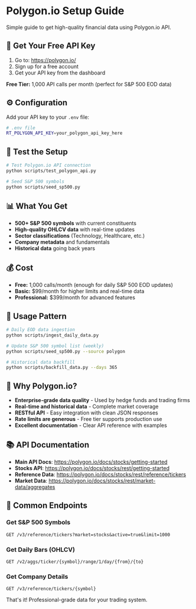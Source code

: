 # Polygon.io Setup Guide

Simple guide to get high-quality financial data using Polygon.io API.

## 🔑 **Get Your Free API Key**

1. Go to: https://polygon.io/
2. Sign up for a free account
3. Get your API key from the dashboard

**Free Tier:** 1,000 API calls per month (perfect for S&P 500 EOD data)

## ⚙️ **Configuration**

Add your API key to your `.env` file:

```bash
# .env file
RT_POLYGON_API_KEY=your_polygon_api_key_here
```

## 🧪 **Test the Setup**

```bash
# Test Polygon.io API connection
python scripts/test_polygon_api.py

# Seed S&P 500 symbols
python scripts/seed_sp500.py
```

## 📊 **What You Get**

- **500+ S&P 500 symbols** with current constituents
- **High-quality OHLCV data** with real-time updates
- **Sector classifications** (Technology, Healthcare, etc.)
- **Company metadata** and fundamentals
- **Historical data** going back years

## 💰 **Cost**

- **Free:** 1,000 calls/month (enough for daily S&P 500 EOD updates)
- **Basic:** $99/month for higher limits and real-time data
- **Professional:** $399/month for advanced features

## 🔄 **Usage Pattern**

```bash
# Daily EOD data ingestion
python scripts/ingest_daily_data.py

# Update S&P 500 symbol list (weekly)
python scripts/seed_sp500.py --source polygon

# Historical data backfill
python scripts/backfill_data.py --days 365
```

## 🚀 **Why Polygon.io?**

- **Enterprise-grade data quality** - Used by hedge funds and trading firms
- **Real-time and historical data** - Complete market coverage
- **RESTful API** - Easy integration with clean JSON responses
- **Rate limits are generous** - Free tier supports production use
- **Excellent documentation** - Clear API reference with examples

## 📚 **API Documentation**

- **Main API Docs**: https://polygon.io/docs/stocks/getting-started
- **Stocks API**: https://polygon.io/docs/stocks/rest/getting-started
- **Reference Data**: https://polygon.io/docs/stocks/rest/reference/tickers
- **Market Data**: https://polygon.io/docs/stocks/rest/market-data/aggregates

## 🔧 **Common Endpoints**

### Get S&P 500 Symbols
```
GET /v3/reference/tickers?market=stocks&active=true&limit=1000
```

### Get Daily Bars (OHLCV)
```
GET /v2/aggs/ticker/{symbol}/range/1/day/{from}/{to}
```

### Get Company Details
```
GET /v3/reference/tickers/{symbol}
```

That's it! Professional-grade data for your trading system.
